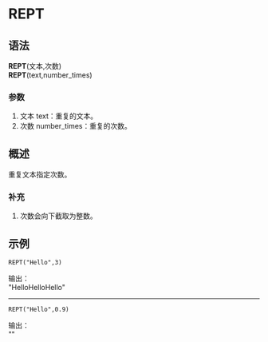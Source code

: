 # REPT

## 语法

**REPT**(文本,次数)  
**REPT**(text,number_times)

### 参数

1. 文本 text：重复的文本。
2. 次数 number_times：重复的次数。

## 概述

重复文本指定次数。

### 补充

1. 次数会向下截取为整数。

## 示例

```excel
REPT("Hello",3)
```

输出：  
"HelloHelloHello"

---

```excel
REPT("Hello",0.9)
```

输出：  
""
